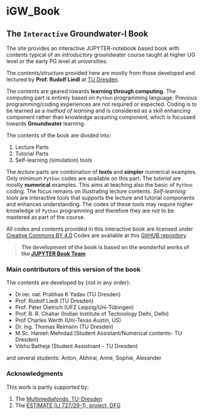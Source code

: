 # iGW_Book
## The `Interactive` Groundwater-I Book


The site provides an interactive JUPYTER-notebook based book with contents typical of an _introductory_ groundwater course taught at higher UG level or the early PG level at universities. 

The contents/structure provided here are mostly from those developed and lectured by **Prof. Rudolf Liedl** at [TU Dresden](https://tu-dresden.de/). 

The contents are geared towards **learning through computing**. The computing part is entirely based on `Python` programming language. Previous programming/coding experiences are not required or expected. Coding is to be learned as a _method of learning_ and is considered as a skill enhancing component rather than knowledge acquiring component, which is focussed towards **Groundwater** learning.

The contents of the book are divided into:
1. Lecture Parts
2. Tutorial Parts
3. Self-learning (simulation) tools

The _lecture_ parts are combination of **texts** and **simpler** numerical examples. Only minimum `Python` codes are available on this part.
The _tutorial_ are mostly **numerical** examples. This aims at teaching also the basic of `Python` coding. The focus remains on illustrating lecture contents. _Self-learning tools_ are interactive tools that supports the lecture and tutorial components and enhances understanding. The codes of these _tools_ may require higher knowledge of `Python` programming and therefore they are not to be mastered as part of the course.

All codes and contents provided in this interactive book are licensed under [Creative Commons BY 4.0](https://creativecommons.org/licenses/by/4.0/) 
Codes are available at this [GitHUB repository](https://github.com/iGW-TU-Dresden/iGW_Book)


> **The development of the book is based on the **wonderful** works of the [JUPYTER Book Team](https://jupyterbook.org/intro.html)**


### Main contributors of this version of the book

The contents are developed by (not in any order):
- Dr.rer. nat. Prabhas K Yadav (TU Dresden)
- Prof. Rudolf Liedl (TU Dresden)
- Prof. Peter Dietrich (UFZ Leipzig/Uni-Tübingen)
- Prof. B. R. Chahar (Indian Institute of Technology Delhi, Delhi)
- Prof Charles Werth (Uni-Texas Austin, US)
- Dr. Ing. Thomas Reimann (TU Dresden)
- M.Sc. Hanieh Mehrdad (Student Assistant/Numerical contents- TU Dresden)
- Vibhu Batheja (Student Assistnant - TU Dresden)

and several students: Anton, Abhiral, Anne, Sophie, Alexander



### Acknowledgments 

This work is partly supported by:
1. The [Multimediafonds, TU-Dresden][Multimediafonds, TU-Dresden] 
2. The [ESTIMATE (LI 727/29-1), project, DFG][DFG]



[Multimediafonds, TU-Dresden]: https://tu-dresden.de/tu-dresden/organisation/rektorat/prorektor-bildung-und-internationales/zill/e-learning/multimediafonds

[DFG]: https://www.dfg.de/


